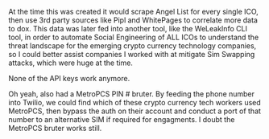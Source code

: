 At the time this was created it would scrape Angel List for every single ICO, then use 3rd party sources like Pipl and WhitePages to correlate more data to dox. 
This data was later fed into another tool, like the WeLeakInfo CLI tool, in order to automate Social Engineering of ALL ICOs to understand the threat landscape for the emerging crypto currency technology companies, so I could better assist companies I worked with at mitigate Sim Swapping attacks, which were huge at the time. 

None of the API keys work anymore.

Oh yeah, also had a MetroPCS PIN # bruter. By feeding the phone number into Twilio, we could find which of these crypto currency tech workers used MetroPCS, then bypass the auth on their account and conduct a port of that number to an alternative SIM if required for engagments. I doubt the MetroPCS bruter works still. 

